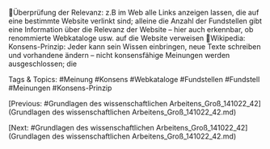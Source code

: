 Überprüfung der Relevanz: z.B im Web alle Links anzeigen lassen, die auf eine bestimmte Website 
verlinkt sind; alleine die Anzahl der Fundstellen gibt eine Information über die Relevanz der Website –
hier auch erkennbar, ob renommierte Webkataloge usw. auf die Website verweisen
Wikipedia: Konsens-Prinzip: Jeder kann sein Wissen einbringen, neue Texte schreiben und 
vorhandene ändern – nicht konsensfähige Meinungen werden ausgeschlossen; die 

   Tags & Topics:
   #Meinung
   #Konsens
   #Webkataloge
   #Fundstellen
   #Fundstell
   #Meinungen
   #Konsens-Prinzip

[Previous: #Grundlagen des wissenschaftlichen Arbeitens_Groß_141022_42](Grundlagen des wissenschaftlichen Arbeitens_Groß_141022_42.md)

[Next: #Grundlagen des wissenschaftlichen Arbeitens_Groß_141022_42](Grundlagen des wissenschaftlichen Arbeitens_Groß_141022_42.md)